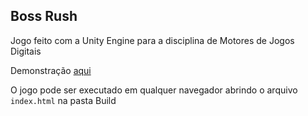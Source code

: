 ## Boss Rush

Jogo feito com a Unity Engine para a disciplina de Motores de Jogos Digitais

Demonstração [aqui](https://github.com/yamgomes/boss-rush)

O jogo pode ser executado em qualquer navegador abrindo o arquivo `index.html` na pasta Build